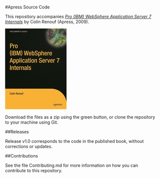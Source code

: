 #Apress Source Code

This repository accompanies [*Pro (IBM) WebSphere Application Server 7 Internals*](http://www.apress.com/9781430219583) by Colin Renouf (Apress, 2009).

![Cover image](9781430219583.jpg)

Download the files as a zip using the green button, or clone the repository to your machine using Git.

##Releases

Release v1.0 corresponds to the code in the published book, without corrections or updates.

##Contributions

See the file Contributing.md for more information on how you can contribute to this repository.
